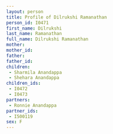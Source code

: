 ```yaml
---
layout: person
title: Profile of Dilrukshi Ramanathan
person_id: I0471
first_name: Dilrukshi
last_name: Ramanathan
full_name: Dilrukshi Ramanathan
mother: 
mother_id: 
father: 
father_id: 
children:
 - Sharmila Anandappa
 - Shehara Anandappa
children_ids:
 - I0472
 - I0473
partners:
 - Ronnie Anandappa
partner_ids:
 - I500119
sex: F
---
```


